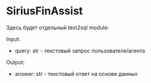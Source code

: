 # SiriusFinAssist

Здесь будет отдельный text2sql module:

Input:
- query: str - текстовый запрос пользователя/агента

Output:
- answer: str - текстовый ответ на основе данных